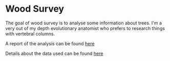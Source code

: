 
# Wood Survey

<!-- badges: start -->
<!-- badges: end -->

The goal of wood survey is to analyse some information about trees. I'm a very out of my depth evolutionary anatomist who prefers to research things with vertebral columns.

A report of the analysis can be found [here](report.html) 

Details about the data used can be found [here](data/index/html) 



